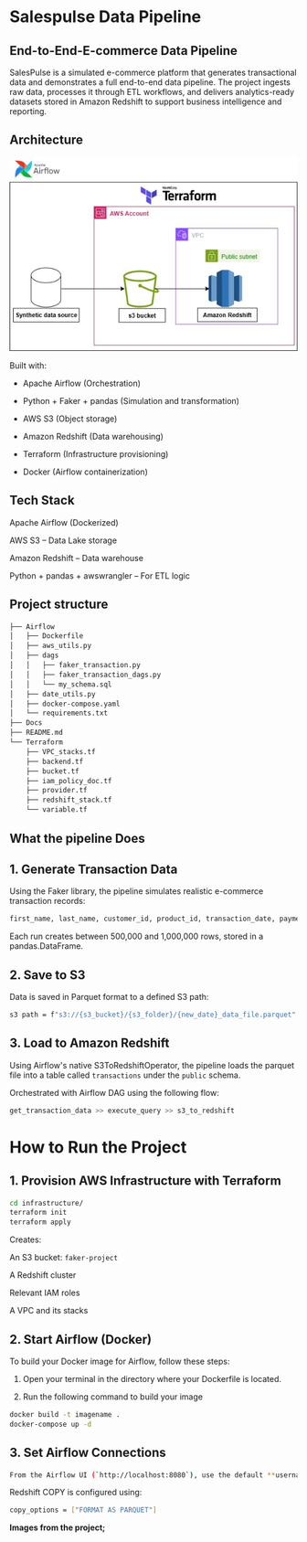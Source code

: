 # Salespulse Data Pipeline

## End-to-End-E-commerce Data Pipeline


SalesPulse is a simulated e-commerce platform that generates transactional data and demonstrates a full end-to-end data pipeline. The project ingests raw data, processes it through ETL workflows, and delivers analytics-ready datasets stored in Amazon Redshift to support business intelligence and reporting.


## Architecture
![Architecture Diagram](Docs/architecture_new.jpg)

Built with:

+ Apache Airflow (Orchestration)

+ Python + Faker + pandas (Simulation and transformation)

+ AWS S3 (Object storage)

+ Amazon Redshift (Data warehousing)

+ Terraform (Infrastructure provisioning)

+ Docker (Airflow containerization)

 

## Tech Stack

Apache Airflow (Dockerized)

AWS S3 – Data Lake storage

Amazon Redshift – Data warehouse

Python + pandas + awswrangler – For ETL logic


## Project structure

```bash
├── Airflow
│   ├── Dockerfile
│   ├── aws_utils.py
│   ├── dags
│   │   ├── faker_transaction.py
│   │   ├── faker_transaction_dags.py
│   │   └── my_schema.sql
│   ├── date_utils.py
│   ├── docker-compose.yaml
│   └── requirements.txt
├── Docs
├── README.md
└── Terraform
    ├── VPC_stacks.tf
    ├── backend.tf
    ├── bucket.tf
    ├── iam_policy_doc.tf
    ├── provider.tf
    ├── redshift_stack.tf
    └── variable.tf
```

## What the pipeline Does

## 1. Generate Transaction Data
Using the Faker library, the pipeline simulates realistic e-commerce transaction records:

```bash
first_name, last_name, customer_id, product_id, transaction_date, payment_method, store_location
```
Each run creates between 500,000 and 1,000,000 rows, stored in a pandas.DataFrame.

## 2. Save to S3
Data is saved in Parquet format to a defined S3 path:

```bash
s3 path = f"s3://{s3_bucket}/{s3_folder}/{new_date}_data_file.parquet"
```

## 3. Load to Amazon Redshift
Using Airflow's native S3ToRedshiftOperator, the pipeline loads the parquet file into a table called ```transactions``` under the ```public``` schema.

Orchestrated with Airflow DAG using the following flow:

```bash 
get_transaction_data >> execute_query >> s3_to_redshift
```

# How to Run the Project

## 1. Provision AWS Infrastructure with Terraform

```bash 
cd infrastructure/
terraform init
terraform apply
```

Creates:

An S3 bucket: ```faker-project```

A Redshift cluster

Relevant IAM roles

A VPC and its stacks


## 2. Start Airflow (Docker)
To build your Docker image for Airflow, follow these steps:
1. Open your terminal in the directory where your Dockerfile is located.

2. Run the following command to build your image

```bash 
docker build -t imagename .
docker-compose up -d 
```

## 3. Set Airflow Connections

```bash 
From the Airflow UI (`http://localhost:8080`), use the default **username** airflow and password airflow to sign in, then go to **Admin > Connections** and add your credentials(AWS and Redshift Credentials).
```

Redshift COPY is configured using:

```bash
copy_options = ["FORMAT AS PARQUET"]
```


**Images from the project;**


